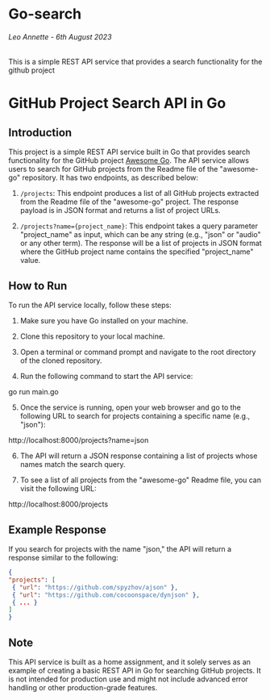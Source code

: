 # Go-search
###### Leo Annette - 6th August 2023
This is a simple REST API service that provides a search functionality for the github project


# GitHub Project Search API in Go

## Introduction

This project is a simple REST API service built in Go that provides search functionality for the GitHub project [Awesome Go](https://github.com/avelino/awesome-go). The API service allows users to search for GitHub projects from the Readme file of the "awesome-go" repository. It has two endpoints, as described below:

1. `/projects`: This endpoint produces a list of all GitHub projects extracted from the Readme file of the "awesome-go" project. The response payload is in JSON format and returns a list of project URLs.

2. `/projects?name={project_name}`: This endpoint takes a query parameter "project_name" as input, which can be any string (e.g., "json" or "audio" or any other term). The response will be a list of projects in JSON format where the GitHub project name contains the specified "project_name" value.


## How to Run

To run the API service locally, follow these steps:

1. Make sure you have Go installed on your machine.

2. Clone this repository to your local machine.

3. Open a terminal or command prompt and navigate to the root directory of the cloned repository.

4. Run the following command to start the API service:

go run main.go


5. Once the service is running, open your web browser and go to the following URL to search for projects containing a specific name (e.g., "json"):

http://localhost:8000/projects?name=json


6. The API will return a JSON response containing a list of projects whose names match the search query.

7. To see a list of all projects from the "awesome-go" Readme file, you can visit the following URL:

http://localhost:8000/projects



## Example Response

If you search for projects with the name "json," the API will return a response similar to the following:

```json
{
"projects": [
 { "url": "https://github.com/spyzhov/ajson" },
 { "url": "https://github.com/cocoonspace/dynjson" },
 { ... }
]
}
```

## Note

This API service is built as a home assignment, and it solely serves as an example of creating a basic REST API in Go for searching GitHub projects. It is not intended for production use and might not include advanced error handling or other production-grade features.
